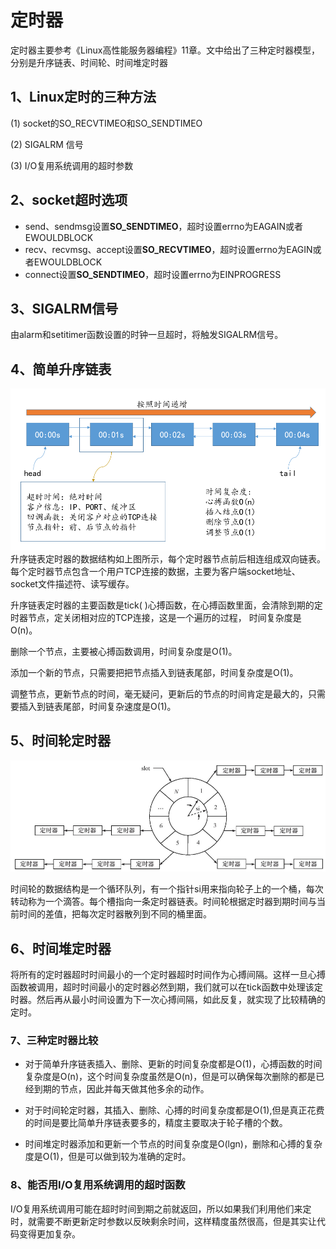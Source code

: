# 定时器
定时器主要参考《Linux高性能服务器编程》11章。文中给出了三种定时器模型，分别是升序链表、时间轮、时间堆定时器
## 1、Linux定时的三种方法

(1) socket的SO_RECVTIMEO和SO_SENDTIMEO

(2) SIGALRM 信号

(3) I/O复用系统调用的超时参数

## 2、socket超时选项

- send、sendmsg设置**SO_SENDTIMEO**，超时设置errno为EAGAIN或者EWOULDBLOCK
- recv、recvmsg、accept设置**SO_RECVTIMEO**，超时设置errno为EAGIN或者EWOULDBLOCK
- connect设置**SO_SENDTIMEO**，超时设置errno为EINPROGRESS
## 3、SIGALRM信号

由alarm和setitimer函数设置的时钟一旦超时，将触发SIGALRM信号。

## 4、简单升序链表
![](./image/list_timer.png)
升序链表定时器的数据结构如上图所示，每个定时器节点前后相连组成双向链表。每个定时器节点包含一个用户TCP连接的数据，主要为客户端socket地址、socket文件描述符、读写缓存。

升序链表定时器的主要函数是tick( )心搏函数，在心搏函数里面，会清除到期的定时器节点，定关闭相对应的TCP连接，这是一个遍历的过程，  时间复杂度是O(n)。

删除一个节点，主要被心搏函数调用，时间复杂度是O(1)。

添加一个新的节点，只需要把把节点插入到链表尾部，时间复杂度是O(1)。

调整节点，更新节点的时间，毫无疑问，更新后的节点的时间肯定是最大的，只需要插入到链表尾部，时间复杂速度是O(1)。

## 5、时间轮定时器
![](./image/timing_wheel.png)

时间轮的数据结构是一个循环队列，有一个指针si用来指向轮子上的一个桶，每次转动称为一个滴答。每个槽指向一条定时器链表。时间轮根据定时器到期时间与当前时间的差值，把每次定时器散列到不同的桶里面。

## 6、时间堆定时器

将所有的定时器超时时间最小的一个定时器超时时间作为心搏间隔。这样一旦心搏函数被调用，超时时间最小的定时器必然到期，我们就可以在tick函数中处理该定时器。然后再从最小时间设置为下一次心搏间隔，如此反复，就实现了比较精确的定时。

### 7、三种定时器比较
- 对于简单升序链表插入、删除、更新的时间复杂度都是O(1)，心搏函数的时间复杂度是O(n)，这个时间复杂度虽然是O(n)，但是可以确保每次删除的都是已经到期的节点，因此并每天做其他多余的动作。

- 对于时间轮定时器，其插入、删除、心搏的时间复杂度都是O(1),但是真正花费的时间是要比简单升序链表要多的，精度主要取决于轮子槽的个数。

- 时间堆定时器添加和更新一个节点的时间复杂度是O(lgn)，删除和心搏的复杂度是O(1)，但是可以做到较为准确的定时。

### 8、能否用I/O复用系统调用的超时函数
I/O复用系统调用可能在超时时间到期之前就返回，所以如果我们利用他们来定时，就需要不断更新定时参数以反映剩余时间，这样精度虽然很高，但是其实让代码变得更加复杂。



